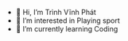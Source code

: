 - 👋 Hi, I’m Trình Vĩnh Phát
- 👀 I’m interested in Playing sport
- 🌱 I’m currently learning Coding

<!---
TrinhVinhPhat1st/TrinhVinhPhat1st is a ✨ special ✨ repository because its `README.md` (this file) appears on your GitHub profile.
You can click the Preview link to take a look at your changes.
--->
